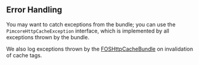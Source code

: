 
## Error Handling

You may want to catch exceptions from the bundle; you can use the `PimcoreHttpCacheException` interface, which is implemented by all exceptions thrown by the bundle.

We also log exceptions thrown by the [FOSHttpCacheBundle](https://github.com/FriendsOfSymfony/FOSHttpCacheBundle/) on invalidation of cache tags.
